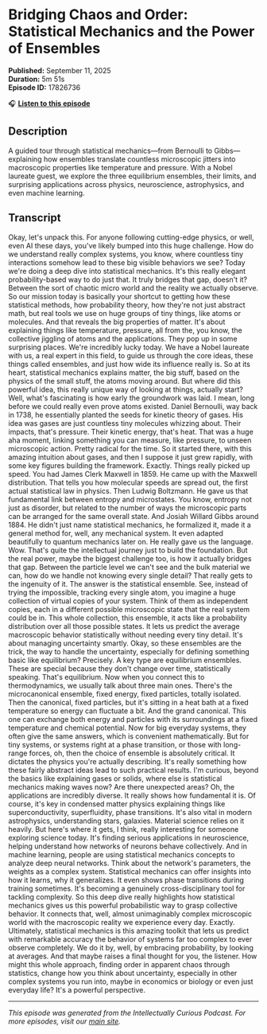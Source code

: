 # Bridging Chaos and Order: Statistical Mechanics and the Power of Ensembles

**Published:** September 11, 2025  
**Duration:** 5m 51s  
**Episode ID:** 17826736

🎧 **[Listen to this episode](https://intellectuallycurious.buzzsprout.com/2529712/episodes/17826736-bridging-chaos-and-order-statistical-mechanics-and-the-power-of-ensembles)**

## Description

A guided tour through statistical mechanics—from Bernoulli to Gibbs—explaining how ensembles translate countless microscopic jitters into macroscopic properties like temperature and pressure. With a Nobel laureate guest, we explore the three equilibrium ensembles, their limits, and surprising applications across physics, neuroscience, astrophysics, and even machine learning.

## Transcript

Okay, let's unpack this. For anyone following cutting-edge physics, or well, even AI these days, you've likely bumped into this huge challenge. How do we understand really complex systems, you know, where countless tiny interactions somehow lead to these big visible behaviors we see? Today we're doing a deep dive into statistical mechanics. It's this really elegant probability-based way to do just that. It truly bridges that gap, doesn't it? Between the sort of chaotic micro world and the reality we actually observe. So our mission today is basically your shortcut to getting how these statistical methods, how probability theory, how they're not just abstract math, but real tools we use on huge groups of tiny things, like atoms or molecules. And that reveals the big properties of matter. It's about explaining things like temperature, pressure, all from the, you know, the collective jiggling of atoms and the applications. They pop up in some surprising places. We're incredibly lucky today. We have a Nobel laureate with us, a real expert in this field, to guide us through the core ideas, these things called ensembles, and just how wide its influence really is. So at its heart, statistical mechanics explains matter, the big stuff, based on the physics of the small stuff, the atoms moving around. But where did this powerful idea, this really unique way of looking at things, actually start? Well, what's fascinating is how early the groundwork was laid. I mean, long before we could really even prove atoms existed. Daniel Bernoulli, way back in 1738, he essentially planted the seeds for kinetic theory of gases. His idea was gases are just countless tiny molecules whizzing about. Their impacts, that's pressure. Their kinetic energy, that's heat. That was a huge aha moment, linking something you can measure, like pressure, to unseen microscopic action. Pretty radical for the time. So it started there, with this amazing intuition about gases, and then I suppose it just grew rapidly, with some key figures building the framework. Exactly. Things really picked up speed. You had James Clerk Maxwell in 1859. He came up with the Maxwell distribution. That tells you how molecular speeds are spread out, the first actual statistical law in physics. Then Ludwig Boltzmann. He gave us that fundamental link between entropy and microstates. You know, entropy not just as disorder, but related to the number of ways the microscopic parts can be arranged for the same overall state. And Josiah Willard Gibbs around 1884. He didn't just name statistical mechanics, he formalized it, made it a general method for, well, any mechanical system. It even adapted beautifully to quantum mechanics later on. He really gave us the language. Wow. That's quite the intellectual journey just to build the foundation. But the real power, maybe the biggest challenge too, is how it actually bridges that gap. Between the particle level we can't see and the bulk material we can, how do we handle not knowing every single detail? That really gets to the ingenuity of it. The answer is the statistical ensemble. See, instead of trying the impossible, tracking every single atom, you imagine a huge collection of virtual copies of your system. Think of them as independent copies, each in a different possible microscopic state that the real system could be in. This whole collection, this ensemble, it acts like a probability distribution over all those possible states. It lets us predict the average macroscopic behavior statistically without needing every tiny detail. It's about managing uncertainty smartly. Okay, so these ensembles are the trick, the way to handle the uncertainty, especially for defining something basic like equilibrium? Precisely. A key type are equilibrium ensembles. These are special because they don't change over time, statistically speaking. That's equilibrium. Now when you connect this to thermodynamics, we usually talk about three main ones. There's the microcanonical ensemble, fixed energy, fixed particles, totally isolated. Then the canonical, fixed particles, but it's sitting in a heat bath at a fixed temperature so energy can fluctuate a bit. And the grand canonical. This one can exchange both energy and particles with its surroundings at a fixed temperature and chemical potential. Now for big everyday systems, they often give the same answers, which is convenient mathematically. But for tiny systems, or systems right at a phase transition, or those with long-range forces, oh, then the choice of ensemble is absolutely critical. It dictates the physics you're actually describing. It's really something how these fairly abstract ideas lead to such practical results. I'm curious, beyond the basics like explaining gases or solids, where else is statistical mechanics making waves now? Are there unexpected areas? Oh, the applications are incredibly diverse. It really shows how fundamental it is. Of course, it's key in condensed matter physics explaining things like superconductivity, superfluidity, phase transitions. It's also vital in modern astrophysics, understanding stars, galaxies. Material science relies on it heavily. But here's where it gets, I think, really interesting for someone exploring science today. It's finding serious applications in neuroscience, helping understand how networks of neurons behave collectively. And in machine learning, people are using statistical mechanics concepts to analyze deep neural networks. Think about the network's parameters, the weights as a complex system. Statistical mechanics can offer insights into how it learns, why it generalizes. It even shows phase transitions during training sometimes. It's becoming a genuinely cross-disciplinary tool for tackling complexity. So this deep dive really highlights how statistical mechanics gives us this powerful probabilistic way to grasp collective behavior. It connects that, well, almost unimaginably complex microscopic world with the macroscopic reality we experience every day. Exactly. Ultimately, statistical mechanics is this amazing toolkit that lets us predict with remarkable accuracy the behavior of systems far too complex to ever observe completely. We do it by, well, by embracing probability, by looking at averages. And that maybe raises a final thought for you, the listener. How might this whole approach, finding order in apparent chaos through statistics, change how you think about uncertainty, especially in other complex systems you run into, maybe in economics or biology or even just everyday life? It's a powerful perspective.

---
*This episode was generated from the Intellectually Curious Podcast. For more episodes, visit our [main site](https://intellectuallycurious.buzzsprout.com).*
